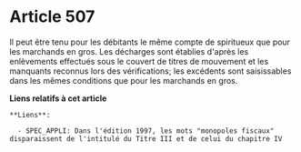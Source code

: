 # Article 507

Il peut être tenu pour les débitants le même compte de spiritueux que pour les marchands en gros. Les décharges sont établies
d'après les enlèvements effectués sous le couvert de titres de mouvement et les manquants reconnus lors des vérifications;
les excédents sont saisissables dans les mêmes conditions que pour les marchands en gros.

**Liens relatifs à cet article**

	**Liens**:

	  - SPEC_APPLI: Dans l'édition 1997, les mots "monopoles fiscaux" disparaissent de l'intitulé du Titre III et de celui du chapitre IV
